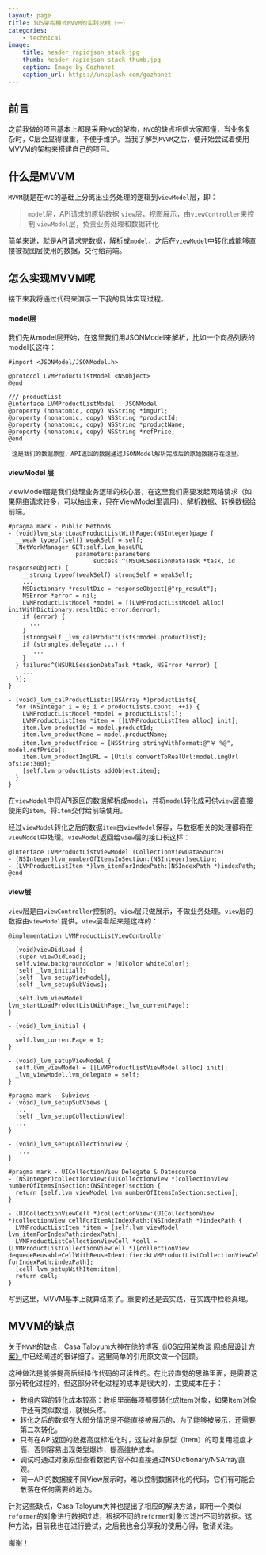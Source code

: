```yaml
---
layout: page
title: iOS架构模式MVVM的实践总结（一）
categories:
    - technical
image:
    title: header_rapidjson_stack.jpg
    thumb: header_rapidjson_stack_thumb.jpg
    caption: Image by Gozhanet
    caption_url: https://unsplash.com/gozhanet
---
```


## 前言

之前我做的项目基本上都是采用`MVC`的架构，`MVC`的缺点相信大家都懂，当业务复杂时，C层会显得很重，不便于维护。当我了解到`MVVM`之后，便开始尝试着使用MVVM的架构来搭建自己的项目。

## 什么是MVVM

`MVVM`就是在`MVC`的基础上分离出业务处理的逻辑到`viewModel`层，即：
> `model`层，API请求的原始数据
> `view`层，视图展示，由`viewController`来控制
> `viewModel`层，负责业务处理和数据转化

简单来说，就是API请求完数据，解析成`model`，之后在`viewModel`中转化成能够直接被视图层使用的数据，交付给前端。

## 怎么实现MVVM呢

接下来我将通过代码来演示一下我的具体实现过程。

#### model层
我们先从model层开始，在这里我们用JSONModel来解析，比如一个商品列表的model长这样：

```
#import <JSONModel/JSONModel.h>

@protocol LVMProductListModel <NSObject>
@end

/// productList
@interface LVMProductListModel : JSONModel
@property (nonatomic, copy) NSString *imgUrl;
@property (nonatomic, copy) NSString *productId;
@property (nonatomic, copy) NSString *productName;
@property (nonatomic, copy) NSString *refPrice;
@end
```

     这是我们的数据原型，API返回的数据通过JSONModel解析完成后的原始数据存在这里。

#### viewModel 层
viewModel层是我们处理业务逻辑的核心层，在这里我们需要发起网络请求（如果网络请求较多，可以抽出来，只在ViewModel里调用）、解析数据、转换数据给前端。

```
#pragma mark - Public Methods
- (void)lvm_startLoadProductListWithPage:(NSInteger)page {
  __weak typeof(self) weakSelf = self;
  [NetWorkManager GET:self.lvm_baseURL
                   parameters:parameters
                        success:^(NSURLSessionDataTask *task, id responseObject) {
    __strong typeof(weakSelf) strongSelf = weakSelf;
    ...
    NSDictionary *resultDic = responseObject[@"rp_result"];
    NSError *error = nil;
    LVMProductListModel *model = [[LVMProductListModel alloc] initWithDictionary:resultDic error:&error]; 
    if (error) {
      ...
    }
    [strongSelf _lvm_calProductLists:model.productlist];
    if (strangles.delegate ...) {
       ...
    }
  } failure:^(NSURLSessionDataTask *task, NSError *error) {
    ...
  }];
}

- (void)_lvm_calProductLists:(NSArray *)productLists{
  for (NSInteger i = 0; i < productLists.count; ++i) {
    LVMProductListModel *model = productLists[i];
    LVMProductListItem *item = [[LVMProductListItem alloc] init];
    item.lvm_productId = model.productId;
    item.lvm_productName = model.productName;
    item.lvm_productPrice = [NSString stringWithFormat:@"￥ %@", model.refPrice];
    item.lvm_productImgURL = [Utils convertToRealUrl:model.imgUrl ofsize:300];
    [self.lvm_productLists addObject:item];
  }
}
```

在`viewModel`中将API返回的数据解析成`model`，并将`model`转化成可供`view`层直接使用的`item`，将`item`交付给前端使用。

经过`viewModel`转化之后的数据`item`由`viewModel`保存，与数据相关的处理都将在`viewModel`中处理。`viewModel`返回给`view`层的接口长这样：

```
@interface LVMProductListViewModel (CollectionViewDataSource)
- (NSInteger)lvm_numberOfItemsInSection:(NSInteger)section;
- (LVMProductListItem *)lvm_itemForIndexPath:(NSIndexPath *)indexPath;
@end
```

#### view层
`view`层是由`viewController`控制的。`view`层只做展示，不做业务处理。`view`层的数据由`viewModel`提供。`view`层看起来是这样的：

```
@implementation LVMProductListViewController

- (void)viewDidLoad {
  [super viewDidLoad];
  self.view.backgroundColor = [UIColor whiteColor];
  [self _lvm_initial];
  [self _lvm_setupViewModel];
  [self _lvm_setupSubViews];
  
  [self.lvm_viewModel lvm_startLoadProductListWithPage:_lvm_currentPage];
}

- (void)_lvm_initial {
  ...
  self.lvm_currentPage = 1;
}

- (void)_lvm_setupViewModel {
  self.lvm_viewModel = [[LVMProductListViewModel alloc] init];
  _lvm_viewModel.lvm_delegate = self;
}

#pragma mark - Subviews -
- (void)_lvm_setupSubViews {
  ...
  [self _lvm_setupCollectionView];
  ...
}

- (void)_lvm_setupCollectionView {
   ...
}

#pragma mark - UICollectionView Delegate & Datosource
- (NSInteger)collectionView:(UICollectionView *)collectionView numberOfItemsInSection:(NSInteger)section {
  return [self.lvm_viewModel lvm_numberOfItemsInSection:section];
}

- (UICollectionViewCell *)collectionView:(UICollectionView *)collectionView cellForItemAtIndexPath:(NSIndexPath *)indexPath {
  LVMProductListItem *item = [self.lvm_viewModel lvm_itemForIndexPath:indexPath];
  LVMProductListCollectionViewCell *cell = (LVMProductListCollectionViewCell *)[collectionView dequeueReusableCellWithReuseIdentifier:kLVMProductListCollectionViewCellId forIndexPath:indexPath];
  [cell lvm_setupWithItem:item];
  return cell;
}
```

写到这里，MVVM基本上就算结束了。重要的还是去实践，在实践中检验真理。

## MVVM的缺点
关于`MVVM`的缺点，Casa Taloyum大神在他的博客[《iOS应用架构谈 网络层设计方案》](http://casatwy.com/iosying-yong-jia-gou-tan-wang-luo-ceng-she-ji-fang-an.html)中已经阐述的很详细了。这里简单的引用原文做一个回顾。
> 
这种做法是能够提高后续操作代码的可读性的。在比较直觉的思路里面，是需要这部分转化过程的，但这部分转化过程的成本是很大的，主要成本在于：
- 数组内容的转化成本较高：数组里面每项都要转化成Item对象，如果Item对象中还有类似数组，就很头疼。
- 转化之后的数据在大部分情况是不能直接被展示的，为了能够被展示，还需要第二次转化。
- 只有在API返回的数据高度标准化时，这些对象原型（Item）的可复用程度才高，否则容易出现类型爆炸，提高维护成本。
- 调试时通过对象原型查看数据内容不如直接通过NSDictionary/NSArray直观。
- 同一API的数据被不同View展示时，难以控制数据转化的代码，它们有可能会散落在任何需要的地方。

针对这些缺点，Casa Taloyum大神也提出了相应的解决方法，即用一个类似`reformer`的对象进行数据过滤，根据不同的`reformer`对象过滤出不同的数据。这种方法，目前我也在进行尝试，之后我也会分享我的使用心得，敬请关注。

谢谢！